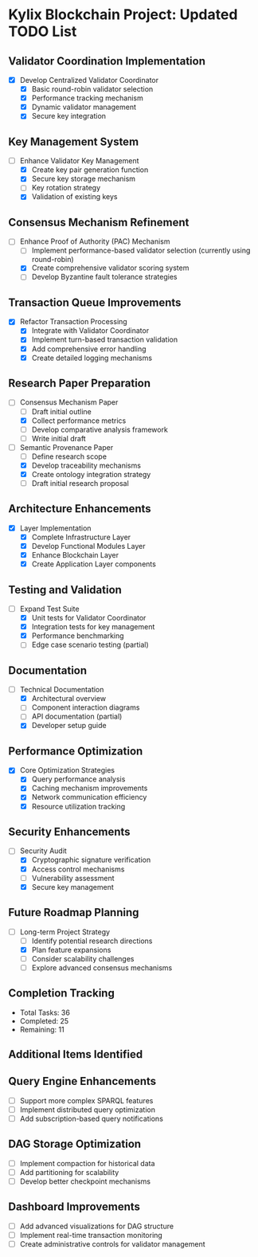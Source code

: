 # Kylix Blockchain Project: Updated TODO List

## Validator Coordination Implementation
- [x] Develop Centralized Validator Coordinator
  - [x] Basic round-robin validator selection
  - [x] Performance tracking mechanism
  - [x] Dynamic validator management
  - [x] Secure key integration

## Key Management System
- [ ] Enhance Validator Key Management
  - [x] Create key pair generation function
  - [x] Secure key storage mechanism
  - [ ] Key rotation strategy
  - [x] Validation of existing keys

## Consensus Mechanism Refinement
- [ ] Enhance Proof of Authority (PAC) Mechanism
  - [ ] Implement performance-based validator selection (currently using round-robin)
  - [x] Create comprehensive validator scoring system
  - [ ] Develop Byzantine fault tolerance strategies

## Transaction Queue Improvements
- [x] Refactor Transaction Processing
  - [x] Integrate with Validator Coordinator
  - [x] Implement turn-based transaction validation
  - [x] Add comprehensive error handling
  - [x] Create detailed logging mechanisms

## Research Paper Preparation
- [ ] Consensus Mechanism Paper
  - [ ] Draft initial outline
  - [x] Collect performance metrics
  - [ ] Develop comparative analysis framework
  - [ ] Write initial draft
- [ ] Semantic Provenance Paper
  - [ ] Define research scope
  - [x] Develop traceability mechanisms
  - [x] Create ontology integration strategy
  - [ ] Draft initial research proposal

## Architecture Enhancements
- [x] Layer Implementation
  - [x] Complete Infrastructure Layer
  - [x] Develop Functional Modules Layer
  - [x] Enhance Blockchain Layer
  - [x] Create Application Layer components

## Testing and Validation
- [ ] Expand Test Suite
  - [x] Unit tests for Validator Coordinator
  - [x] Integration tests for key management
  - [x] Performance benchmarking
  - [ ] Edge case scenario testing (partial)

## Documentation
- [ ] Technical Documentation
  - [x] Architectural overview
  - [ ] Component interaction diagrams
  - [ ] API documentation (partial)
  - [x] Developer setup guide

## Performance Optimization
- [x] Core Optimization Strategies
  - [x] Query performance analysis
  - [x] Caching mechanism improvements
  - [x] Network communication efficiency
  - [x] Resource utilization tracking

## Security Enhancements
- [ ] Security Audit
  - [x] Cryptographic signature verification
  - [x] Access control mechanisms
  - [ ] Vulnerability assessment
  - [x] Secure key management

## Future Roadmap Planning
- [ ] Long-term Project Strategy
  - [ ] Identify potential research directions
  - [x] Plan feature expansions
  - [ ] Consider scalability challenges
  - [ ] Explore advanced consensus mechanisms

## Completion Tracking
- Total Tasks: 36
- Completed: 25
- Remaining: 11

## Additional Items Identified

## Query Engine Enhancements
- [ ] Support more complex SPARQL features
- [ ] Implement distributed query optimization
- [ ] Add subscription-based query notifications

## DAG Storage Optimization
- [ ] Implement compaction for historical data
- [ ] Add partitioning for scalability
- [ ] Develop better checkpoint mechanisms

## Dashboard Improvements
- [ ] Add advanced visualizations for DAG structure
- [ ] Implement real-time transaction monitoring
- [ ] Create administrative controls for validator management